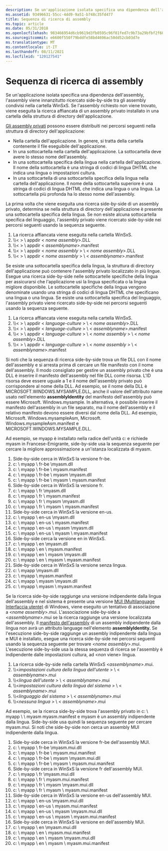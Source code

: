 ```yaml
---
description: Se un'applicazione isolata specifica una dipendenza dell'assembly, l'assembly viene innanzitutto ricercato side-by-side tra gli assembly condivisi nella cartella WinSxS.
ms.assetid: 93496631-55cc-4dd9-9a51-b748c35fd477
title: Sequenza di ricerca di assembly
ms.topic: article
ms.date: 05/31/2018
ms.openlocfilehash: 983466954d6cb9619d3fb0595c96f81fed7c9b73a29bfbf2f609b3f14203a957
ms.sourcegitcommit: e6600f550f79bddfe58bd4696ac50dd52cb03d7e
ms.translationtype: MT
ms.contentlocale: it-IT
ms.lasthandoff: 08/11/2021
ms.locfileid: "120127541"
---
```

# <a name="assembly-searching-sequence"></a>Sequenza di ricerca di assembly

Se un'applicazione isolata specifica una dipendenza dell'assembly, l'assembly [](/windows/desktop/Msi/shared-assemblies) viene innanzitutto ricercato side-by-side tra gli assembly condivisi nella cartella WinSxS. Se l'assembly richiesto non viene trovato, viene eseguita la ricerca affiancata di un assembly privato installato in una cartella della struttura di directory dell'applicazione.

[Gli assembly privati](/windows/desktop/Msi/private-assemblies) possono essere distribuiti nei percorsi seguenti nella struttura di directory dell'applicazione:

-   Nella cartella dell'applicazione. In genere, si tratta della cartella contenente il file eseguibile dell'applicazione.
-   In una sottocartella nella cartella dell'applicazione. La sottocartella deve avere lo stesso nome dell'assembly.
-   In una sottocartella specifica della lingua nella cartella dell'applicazione. Il nome della sottocartella è una stringa di codici di lingua DHTML che indica una lingua o impostazioni cultura.
-   In una sottocartella di una sottocartella specifica della lingua nella cartella dell'applicazione. Il nome della sottocartella superiore è una stringa di codici di lingua DHTML che indica una lingua o una lingua. La sottocartella più profonda ha lo stesso nome dell'assembly.

La prima volta che viene eseguita una ricerca side-by-side di un assembly privato, determina se nella struttura di directory dell'applicazione è presente una sottocartella specifica della lingua. Se non esiste alcuna sottocartella specifica del linguaggio, l'assembly privato viene ricercato side-by-side nei percorsi seguenti usando la sequenza seguente.

1.  La ricerca affiancata viene eseguita nella cartella WinSxS.
2.  \\\\< > \\ appdir < *nome assembly*>.DLL
3.  \\\\< > \\ appdir < *assemblyname*>.manifest
4.  \\\\< > \\ appdir < *nome assembly* > \\ < *nome assembly*>.DLL
5.  \\\\< > \\ appdir < *nome assembly* > \\ < *assemblyname*>.manifest

Se esiste una sottocartella specifica della lingua, la struttura di directory dell'applicazione può contenere l'assembly privato localizzato in più lingue. Esegue una ricerca side-by-side nelle sottocartelle specifiche della lingua per assicurarsi che l'applicazione usi la lingua specificata o la lingua migliore disponibile. Le sottocartelle specifiche della lingua vengono denominate usando una stringa di codici di lingua DHTML che specificano una lingua o una lingua. Se esiste una sottocartella specifica del linguaggio, l'assembly privato viene ricercato side-by-side nei percorsi seguenti usando la sequenza seguente.

1.  La ricerca affiancata viene eseguita nella cartella WinSxS.
2.  \\\\< > \\ appdir < *language-culture* > \\ < *nome assembly*>.DLL
3.  \\\\< > \\ appdir < *language-culture* > \\ < *assemblyname*>.manifest
4.  \\\\< > \\ appdir < *language-culture* > \\ < *nome assembly* > \\ < *nome assembly*>.DLL
5.  \\\\< > \\ appdir < *language-culture* > \\ < *nome assembly* > \\ < *assemblyname*>.manifest

Si noti che la sequenza di ricerca side-by-side trova un file DLL con il nome dell'assembly e si arresta prima di cercare un file manifesto con il nome dell'assembly. Il modo consigliato per gestire un assembly privato che è una DLL è inserire il manifesto dell'assembly nel file DLL come risorsa. L'ID risorsa deve essere uguale a 1 e il nome dell'assembly privato può corrispondere al nome della DLL. Ad esempio, se il nome della DLL è MICROSOFT.WINDOWS.MYSAMPLE.DLL, anche il valore dell'attributo name usato nell'elemento **assemblyIdentity** del manifesto dell'assembly può essere Microsoft. Windows.mysample. In alternativa, è possibile inserire il manifesto dell'assembly in un file separato, ma il nome dell'assembly e il relativo manifesto devono essere diversi dal nome della DLL. Ad esempio, Microsoft. Windows.mysampleAsm, Microsoft. Windows.mysampleAsm.manifest e MICROSOFT.WINDOWS.MYSAMPLE.DLL.

Ad esempio, se myapp è installato nella radice dell'unità c: e richiede myasm in Francese-Emigrante, side-by-side usa la sequenza seguente per cercare la migliore approssimazione a un'istanza localizzata di myasm.

1.  Side-by-side cerca in WinSxS la versione fr-be.
2.  c: \\ myapp \\ fr-be \\myasm.dll
3.  c: \\ myapp \\ fr-be \\ myasm.manifest
4.  c: \\ myapp \\ fr-be \\ myasm \\myasm.dll
5.  c: \\ myapp \\ fr-be \\ myasm \\ myasm.manifest
6.  Side-by-side cerca in WinSxS la versione fr.
7.  c: \\ myapp \\ fr \\myasm.dll
8.  c: \\ myapp \\ fr \\ myasm.manifest
9.  c: \\ myapp \\ fr \\ myasm \\myasm.dll
10. c: \\ myapp \\ fr \\ myasm \\ myasm.manifest
11. Side-by-side cerca in WinSxS la versione en-us.
12. c: \\ myapp \\ en-us \\myasm.dll
13. c: \\ myapp \\ en-us \\ myasm.manifest
14. c: \\ myapp \\ en-us \\ myasm \\myasm.dll
15. c: \\ myapp \\ en-us \\ myasm \\ myasm.manifest
16. Side-by-side cerca la versione en in WinSxS.
17. c: \\ myapp \\ en \\myasm.dll
18. c: \\ myapp \\ en \\ myasm.manifest
19. c: \\ myapp \\ en \\ myasm \\myasm.dll
20. c: \\ myapp \\ en \\ myasm \\ myasm.manifest
21. Side-by-side cerca in WinSxS la versione senza lingua.
22. c: \\ myapp \\myasm.dll
23. c: \\ myapp \\ myasm.manifest
24. c: \\ myapp \\ myasm \\myasm.dll
25. c: \\ myapp \\ myasm \\ myasm.manifest

Se la ricerca side-by-side raggiunge una versione indipendente dalla lingua dell'assembly e nel sistema è presente una versione [MUI (Multilanguage Interfaccia utente)](/windows/desktop/Intl/multilingual-user-interface) di Windows, viene eseguito un tentativo di associazione a <*nome assembly*>.mui. L'associazione side-by-side a <*assemblyname*>.mui se la ricerca raggiunge una versione localizzata dell'assembly. Il [manifesto dell'assembly](assembly-manifests.md) di un assembly indipendente dalla lingua non avrà un attributo language nell'elemento **assemblyIdentity.** Se l'esecuzione side-by-side raggiunge un assembly indipendente dalla lingua e MUI è installato, esegue una ricerca side-by-side nei percorsi seguenti usando la sequenza seguente per trovare <*nome assembly*>.mui. L'esecuzione side-by-side usa la stessa sequenza di ricerca se l'assembly è indipendente dalle impostazioni cultura, ad <*non* viene> lingua.

1.  La ricerca side-by-side nella cartella WinSxS <*assemblyname*>.mui.
2.  \\\\<*impostazioni cultura della lingua dell'utente* > \\ < *assemblyname*>.mui
3.  \\\\<*lingua dell'utente* > \\ < *assemblyname*>.mui
4.  \\\\<*impostazioni cultura della lingua del sistema* > \\ < *assemblyname*>.mui
5.  \\\\<*linguaggio del sistema* > \\ < *assemblyname*>.mui
6.  \\\\<*nessuna lingua* > \\ < *assemblyname*>.mui

Ad esempio, se la ricerca side-by-side trova l'assembly privato in c: \\ myapp \\ \\ myasm myasm.manifest e myasm è un assembly indipendente dalla lingua. Side-by-side usa quindi la sequenza seguente per cercare myasm.mui. Si noti che side-by-side non cerca un assembly MUI indipendente dalla lingua.

1.  Side-by-side cerca in WinSxS la versione fr-be dell'assembly MUI.
2.  c: \\ myapp \\ fr-be \\myasm.mui.dll
3.  c: \\ myapp \\ fr-be \\ myasm.mui.manifest
4.  c: \\ myapp \\ fr-be \\ myasm \\myasm.mui.dll
5.  c: \\ myapp \\ fr-be \\ myasm \\ myasm.mui.manifest
6.  Side-by-side cerca in WinSxS la versione fr dell'assembly MUI.
7.  c: \\ myapp \\ fr \\myasm.mui.dll
8.  c: \\ myapp \\ fr \\ myasm.mui.manifest
9.  c: \\ myapp \\ fr \\ myasm \\myasm.mui.dll
10. c: \\ myapp \\ fr \\ myasm \\ myasm.mui.manifest
11. Side-by-side cerca in WinSxS la versione en-us dell'assembly MUI.
12. c: \\ myapp \\ en-us \\myasm.mui.dll
13. c: \\ myapp \\ en-us \\ myasm.mui.manifest
14. c: \\ myapp \\ en-us \\ myasm \\myasm.mui.dll
15. c: \\ myapp \\ en-us \\ myasm \\ myasm.mui.manifest
16. Side-by-side cerca in WinSxS la versione en dell'assembly MUI.
17. c: \\ myapp \\ en \\myasm.mui.dll
18. c: \\ myapp \\ en \\ myasm.mui.manifest
19. c: \\ myapp \\ en \\ myasm \\myasm.mui.dll
20. c: \\ myapp \\ en \\ myasm \\ myasm.mui.manifest

 

 
